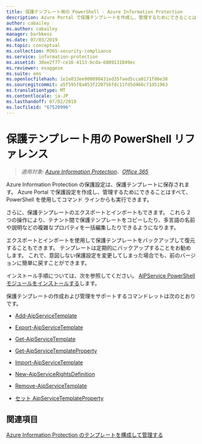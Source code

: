 ```yaml
---
title: 保護テンプレート用の PowerShell - Azure Information Protection
description: Azure Portal で保護テンプレートを作成し、管理するためにできることはすべて、PowerShell を使用してコマンド ラインからも実行できます。 さらに、テナント間でテンプレートをコピーしたり、多言語の名前や説明などのテンプレートで複雑なプロパティの一括編集を実行できます。
author: cabailey
ms.author: cabailey
manager: barbkess
ms.date: 07/03/2019
ms.topic: conceptual
ms.collection: M365-security-compliance
ms.service: information-protection
ms.assetid: 30ee2f77-ce16-4113-bcda-6089131849ec
ms.reviewer: esaggese
ms.suite: ems
ms.openlocfilehash: 1e1e033ee900890431ed35faed5cca0171f86e38
ms.sourcegitcommit: a5f595f8a453f220756fdc11fd5d466c71d51963
ms.translationtype: MT
ms.contentlocale: ja-JP
ms.lasthandoff: 07/02/2019
ms.locfileid: "67520996"
---
```

# <a name="powershell-reference-for-protection-templates"></a>保護テンプレート用の PowerShell リファレンス

>*適用対象: [Azure Information Protection](https://azure.microsoft.com/pricing/details/information-protection)、[Office 365](https://download.microsoft.com/download/E/C/F/ECF42E71-4EC0-48FF-AA00-577AC14D5B5C/Azure_Information_Protection_licensing_datasheet_EN-US.pdf)*

Azure Information Protection の保護設定は、保護テンプレートに保存されます。 Azure Portal で保護設定を作成し、管理するためにできることはすべて、PowerShell を使用してコマンド ラインからも実行できます。 

さらに、保護テンプレートのエクスポートとインポートもできます。 これら 2 つの操作により、テナント間で保護テンプレートをコピーしたり、多言語の名前や説明などの複雑なプロパティを一括編集したりできるようになります。

エクスポートとインポートを使用して保護テンプレートをバックアップして復元することもできます。 テンプレートは定期的にバックアップすることをお勧めします。 これで、意図しない保護設定を変更してしまった場合でも、前のバージョンに簡単に戻すことができます。

インストール手順については、次を参照してください。 [AIPService PowerShell モジュールをインストールする](install-powershell.md)します。

保護テンプレートの作成および管理をサポートするコマンドレットは次のとおりです。

- [Add-AipServiceTemplate](/powershell/module/aipservice/add-aipservicetemplate)

- [Export-AipServiceTemplate](/powershell/module/aipservice/export-aipservicetemplate)

- [Get-AipServiceTemplate](/powershell/module/aipservice/get-aipservicetemplate)

- [Get-AipServiceTemplateProperty](/powershell/module/aipservice/get-aipservicetemplateproperty)

- [Import-AipServiceTemplate](/powershell/module/aipservice/import-aipservicetpd)

- [New-AipServiceRightsDefinition](/powershell/module/aipservice/new-aipservicerightsdefinition)

- [Remove-AipServiceTemplate](/powershell/module/aipservice/remove-aipservicetemplate)

- [セット AipServiceTemplateProperty](/powershell/module/aipservice/set-aipservicetemplateproperty)



## <a name="see-also"></a>関連項目
[Azure Information Protection のテンプレートを構成して管理する](configure-policy-templates.md)


